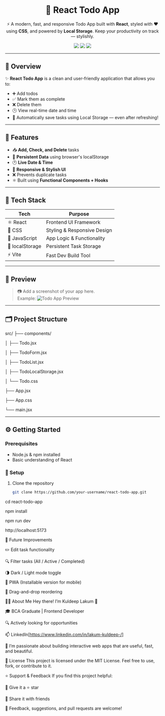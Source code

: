 <h1 align="center">📝 React Todo App</h1>

<p align="center">
  ⚡ A modern, fast, and responsive Todo App built with <strong>React</strong>, styled with ❤️ using <strong>CSS</strong>, and powered by <strong>Local Storage</strong>.  
  Keep your productivity on track — stylishly.
</p>

<p align="center">
  <img src="https://img.shields.io/badge/React-Fast%20&%20Reliable-blue?style=for-the-badge&logo=react" />
  <img src="https://img.shields.io/badge/Mobile-Friendly-%F0%9F%93%B1-green?style=for-the-badge" />
  <img src="https://img.shields.io/badge/Open%20Source-%E2%9C%94-lightgrey?style=for-the-badge" />
</p>

---

## 🌟 Overview

✨ **React Todo App** is a clean and user-friendly application that allows you to:
- ➕ Add todos
- ✅ Mark them as complete
- ❌ Delete them
- 🕒 View real-time date and time
- 💾 Automatically save tasks using Local Storage — even after refreshing!

---

## 🎯 Features

- 📥 **Add, Check, and Delete** tasks
- 💾 **Persistent Data** using browser's localStorage
- 🕐 **Live Date & Time**
- 🌈 **Responsive & Stylish UI**
- ❌ Prevents duplicate tasks
- ⚛️ Built using **Functional Components + Hooks**

---

## 🧰 Tech Stack

| Tech        | Purpose                        |
|-------------|--------------------------------|
| ⚛️ React     | Frontend UI Framework          |
| 🎨 CSS       | Styling & Responsive Design    |
| 🧠 JavaScript | App Logic & Functionality      |
| 💾 localStorage | Persistent Task Storage     |
| ⚡ Vite       | Fast Dev Build Tool            |

---

## 📸 Preview

> 📷 Add a screenshot of your app here.  
> Example:
> ![Todo App Preview](https://github.com/user-attachments/assets/7abe6e6d-524e-42a9-9890-c273caf35472)

---

## 🗂️ Project Structure

src/
├── components/

│ ├── Todo.jsx

│ ├── TodoForm.jsx

│ ├── TodoList.jsx

│ ├── TodoLocalStorage.jsx

│ └── Todo.css

├── App.jsx

├── App.css

└── main.jsx


---

## ⚙️ Getting Started

### Prerequisites


- Node.js & npm installed
- Basic understanding of React

### 🔧 Setup


1. Clone the repository  
   ```bash
   git clone https://github.com/your-username/react-todo-app.git
cd react-todo-app

npm install

npm run dev

http://localhost:5173



🚀 Future Improvements

✏️ Edit task functionality

🔍 Filter tasks (All / Active / Completed)

🌗 Dark / Light mode toggle

📱 PWA (Installable version for mobile)

🧲 Drag-and-drop reordering



🙋‍♂️ About Me
Hey there! I’m Kuldeep Lakum 👋

🎓 BCA Graduate | Frontend Developer

🔍 Actively looking for opportunities

📫 LinkedIn[https://www.linkedin.com/in/lakum-kuldeep-/]

💬 I’m passionate about building interactive web apps that are useful, fast, and beautiful.

📄 License
This project is licensed under the MIT License.
Feel free to use, fork, or contribute to it.

⭐ Support & Feedback
If you find this project helpful:

💖 Give it a ⭐ star

🔁 Share it with friends

💬 Feedback, suggestions, and pull requests are welcome!













